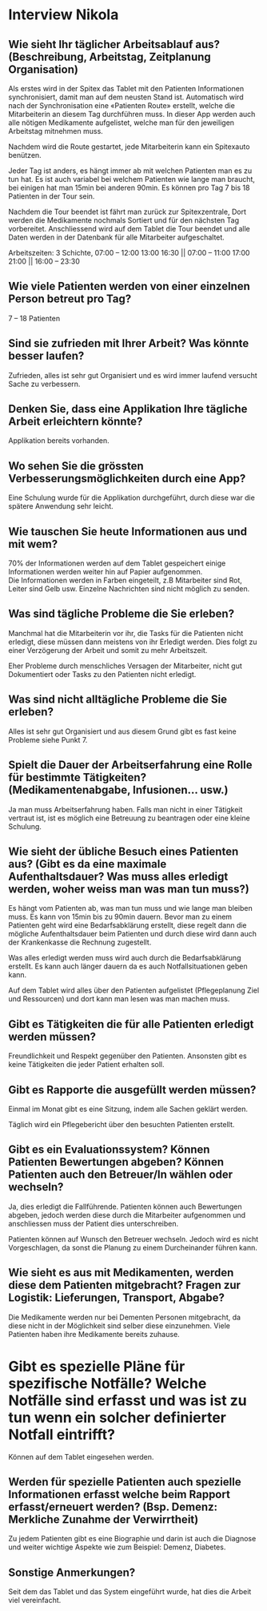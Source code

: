 # Interview Nikola

## Wie sieht Ihr täglicher Arbeitsablauf aus? (Beschreibung, Arbeitstag, Zeitplanung Organisation)

Als erstes wird in der Spitex das Tablet mit den Patienten Informationen synchronisiert, damit man auf dem neusten Stand ist. Automatisch wird nach der Synchronisation eine «Patienten Route» erstellt, welche die Mitarbeiterin an diesem Tag durchführen muss. In dieser App werden auch alle nötigen Medikamente aufgelistet, welche man für den jeweiligen Arbeitstag mitnehmen muss.   

Nachdem wird die Route gestartet, jede Mitarbeiterin kann ein Spitexauto benützen.   

Jeder Tag ist anders, es hängt immer ab mit welchen Patienten man es zu tun hat. Es ist auch variabel bei welchem Patienten wie lange man braucht, bei einigen hat man 15min bei anderen 90min. Es können pro Tag 7 bis 18 Patienten in der Tour sein.  

Nachdem die Tour beendet ist fährt man zurück zur Spitexzentrale, Dort werden die Medikamente nochmals Sortiert und für den nächsten Tag vorbereitet. Anschliessend wird auf dem Tablet die Tour beendet und alle Daten werden in der Datenbank für alle Mitarbeiter aufgeschaltet.  

Arbeitszeiten: 3 Schichte, 07:00 – 12:00 13:00 16:30 || 07:00 – 11:00 17:00 21:00 || 16:00 – 23:30  

## Wie viele Patienten werden von einer einzelnen Person betreut pro Tag?

7 – 18 Patienten

## Sind sie zufrieden mit Ihrer Arbeit? Was könnte besser laufen?


Zufrieden, alles ist sehr gut Organisiert und es wird immer laufend versucht Sache zu verbessern.  

## Denken Sie, dass eine Applikation Ihre tägliche Arbeit erleichtern könnte?

Applikation bereits vorhanden.

## Wo sehen Sie die grössten Verbesserungsmöglichkeiten durch eine App?

Eine Schulung wurde für die Applikation durchgeführt, durch diese war die spätere Anwendung sehr leicht.  

## Wie tauschen Sie heute Informationen aus und mit wem?

70% der Informationen werden auf dem Tablet gespeichert einige Informationen werden weiter hin auf Papier aufgenommen.  
Die Informationen werden in Farben eingeteilt, z.B Mitarbeiter sind Rot, Leiter sind Gelb usw.
Einzelne Nachrichten sind nicht möglich zu senden.  

## Was sind tägliche Probleme die Sie erleben?

Manchmal hat die Mitarbeiterin vor ihr, die Tasks für die Patienten nicht erledigt, diese müssen dann meistens von ihr Erledigt werden. Dies folgt zu einer Verzögerung der Arbeit und somit zu mehr Arbeitszeit.  

Eher Probleme durch menschliches Versagen der Mitarbeiter, nicht gut Dokumentiert oder Tasks zu den Patienten nicht erledigt.  

## Was sind nicht alltägliche Probleme die Sie erleben?

Alles ist sehr gut Organisiert und aus diesem Grund gibt es fast keine Probleme siehe Punkt 7.

## Spielt die Dauer der Arbeitserfahrung eine Rolle für bestimmte Tätigkeiten? (Medikamentenabgabe, Infusionen… usw.)

Ja man muss Arbeitserfahrung haben. Falls man nicht in einer Tätigkeit vertraut ist, ist es möglich eine Betreuung zu beantragen oder eine kleine Schulung.  

## Wie sieht der übliche Besuch eines Patienten aus? (Gibt es da eine maximale Aufenthaltsdauer? Was muss alles erledigt werden, woher weiss man was man tun muss?)

Es hängt vom Patienten ab, was man tun muss und wie lange man bleiben muss. Es kann von 15min bis zu 90min dauern. Bevor man zu einem Patienten geht wird eine Bedarfsabklärung erstellt, diese regelt dann die mögliche Aufenthaltsdauer beim Patienten und durch diese wird dann auch der Krankenkasse die Rechnung zugestellt.  

Was alles erledigt werden muss wird auch durch die Bedarfsabklärung erstellt. Es kann auch länger dauern da es auch Notfallsituationen geben kann.  

Auf dem Tablet wird alles über den Patienten aufgelistet (Pflegeplanung Ziel und Ressourcen) und dort kann man lesen was man machen muss.  

## Gibt es Tätigkeiten die für alle Patienten erledigt werden müssen?

Freundlichkeit und Respekt gegenüber den Patienten. Ansonsten gibt es keine Tätigkeiten die jeder Patient erhalten soll.

## Gibt es Rapporte die ausgefüllt werden müssen?

Einmal im Monat gibt es eine Sitzung, indem alle Sachen geklärt werden.  

Täglich wird ein Pflegebericht über den besuchten Patienten erstellt.

## Gibt es ein Evaluationssystem? Können Patienten Bewertungen abgeben? Können Patienten auch den Betreuer/In wählen oder wechseln?

Ja, dies erledigt die Fallführende. Patienten können auch Bewertungen abgeben, jedoch werden diese durch die Mitarbeiter aufgenommen und anschliessen muss der Patient dies unterschreiben.   

Patienten können auf Wunsch den Betreuer wechseln. Jedoch wird es nicht Vorgeschlagen, da sonst die Planung zu einem Durcheinander führen kann.

## Wie sieht es aus mit Medikamenten, werden diese dem Patienten mitgebracht? Fragen zur Logistik: Lieferungen, Transport, Abgabe?

Die Medikamente werden nur bei Dementen Personen mitgebracht, da diese nicht in der Möglichkeit sind selber diese einzunehmen. Viele Patienten haben ihre Medikamente bereits zuhause. 

# Gibt es spezielle Pläne für spezifische Notfälle? Welche Notfälle sind erfasst und was ist zu tun wenn ein solcher definierter Notfall eintrifft?

Können auf dem Tablet eingesehen werden.

## Werden für spezielle Patienten auch spezielle Informationen erfasst welche beim Rapport erfasst/erneuert werden? (Bsp. Demenz: Merkliche Zunahme der Verwirrtheit)

Zu jedem Patienten gibt es eine Biographie und darin ist auch die Diagnose und weiter wichtige Aspekte wie zum Beispiel: Demenz, Diabetes.

## Sonstige Anmerkungen?

Seit dem das Tablet und das System eingeführt wurde, hat dies die Arbeit viel vereinfacht.
